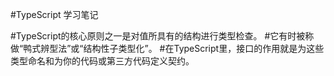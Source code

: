 #TypeScript 学习笔记

#TypeScript的核心原则之一是对值所具有的结构进行类型检查。
#它有时被称做“鸭式辨型法”或“结构性子类型化”。 
#在TypeScript里，接口的作用就是为这些类型命名和为你的代码或第三方代码定义契约。